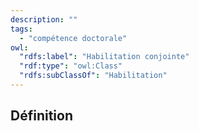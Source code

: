 ```yaml
---
description: ""
tags:
  - "compétence doctorale"
owl:
  "rdfs:label": "Habilitation conjointe"
  "rdf:type": "owl:Class"
  "rdfs:subClassOf": "Habilitation"
---
```


<OntologyTable frontMatter={frontMatter}/>

## Définition
